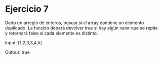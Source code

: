 # Ejercicio 7

Dado un arreglo de enteros, buscar si el array contiene un elemento duplicado.
La función deberá devolver true si hay algún valor que se repite y retornará false
si cada elemento es distinto.

Input:
[1,2,3,3,4,5]

Output:
true
